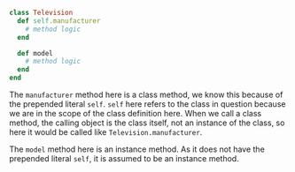 ```ruby
class Television
  def self.manufacturer
    # method logic
  end

  def model
    # method logic
  end
end
```

The `manufacturer` method here is a class method, we know this because of the prepended literal `self`. `self` here refers to the class in question because we are in the scope of the class definition here. When we call a class method, the calling object is the class itself, not an instance of the class, so here it would be called like `Television.manufacturer`.

The `model` method here is an instance method. As it does not have the prepended literal `self`, it is assumed to be an instance method.
